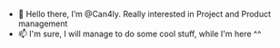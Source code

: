 - 👋 Hello there, I’m @Can4ly. Really interested in Project and Product management
- 📫 I'm sure, I will manage to do some cool stuff, while I'm here ^^

<!---
Can4ly/Can4ly is a ✨ special ✨ repository because its `README.md` (this file) appears on your GitHub profile.
You can click the Preview link to take a look at your changes.
--->
